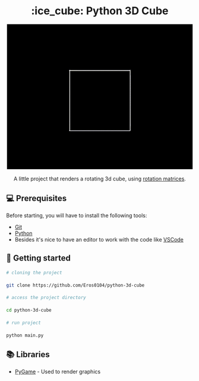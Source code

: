 <h1 align="center">:ice_cube: Python 3D Cube</h1>

<p align="center">
  <img src="https://github.com/Eros0104/python-3d-cube/blob/main/docs/rotating-cube.gif?raw=true" width="500" />
</p>

<p align="center">A little project that renders a rotating 3d cube, using <a href="https://en.wikipedia.org/wiki/Rotation_matrix">rotation matrices</a>.</p>

## :computer: Prerequisites

Before starting, you will have to install the following tools:

- [Git](https://git-scm.com)
- [Python](https://www.python.org/)
- Besides it's nice to have an editor to work with the code like [VSCode](https://code.visualstudio.com/)

## :game_die: Getting started

```bash
# cloning the project

git clone https://github.com/Eros0104/python-3d-cube

# access the project directory

cd python-3d-cube

# run project

python main.py

```

## :books: Libraries

- [PyGame](https://www.pygame.org/news) - Used to render graphics

